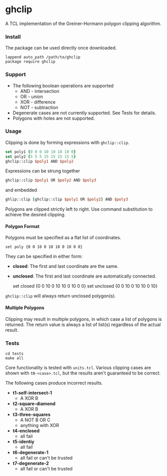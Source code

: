 # ghclip
A TCL implementation of the Greiner-Hormann polygon clipping algorithm.

### Install
The package can be used directly once downloaded.

    lappend auto_path /path/to/ghclip
    package require ghclip

### Support
- The following boolean operations are supported
    * AND - intersection
    * OR - union
    * XOR - difference
    * NOT - subtraction
- Degenerate cases are not currently supported. See Tests for details.
- Polygons with holes are not supported.

### Usage
Clipping is done by forming expressions with `ghclip::clip`.

```tcl
set poly1 {0 0 0 10 10 10 10 0}
set poly2 {5 5 5 15 15 15 15 5}
ghclip::clip $poly1 AND $poly2
```

Expressions can be strung together

```tcl
ghclip::clip $poly1 OR $poly2 AND $poly3
```

and embedded
```tcl
ghlip::clip [ghclip::clip $poly1 OR $poly2] AND $poly3
```

Polygons are clipped strictly left to right. Use command substitution to
achieve the desired clipping.

#### Polygon Format
Polygons must be specified as a flat list of coordinates.

    set poly {0 0 10 0 10 10 0 10 0 0}

They can be specified in either form:
- **closed**: The first and last coordinate are the same.
- **unclosed**: The first and last coordinate are automatically connected.


    set closed   {0 0 10 0 10 10 0 10 0 0}
    set unclosed {0 0 10 0 10 10 0 10}

`ghclip::clip` will always return unclosed polygon(s).

#### Multiple Polygons
Clipping may result in multiple polygons, in which case a list of polygons is
returned. The return value is always a list of list(s) regardless of the actual
result.

### Tests

    cd tests
    make all

Core functionality is tested with `units.tcl`. Various clipping cases are shown with
`tN-<case>.tcl`, but the results aren't guaranteed to be correct.

The following cases produce incorrect results.

- **t1-self-intersect-1**
    - A XOR B
- **t2-square-diamond**
    - A XOR B
- **t3-three-squares**
    - A NOT B OR C
    - anything with XOR
- **t4-enclosed**
    - all fail
- **t5-identiy**
    - all fail
- **t6-degenerate-1**
    - all fail or can't be trusted
- **t7-degenerate-2**
    - all fail or can't be trusted
